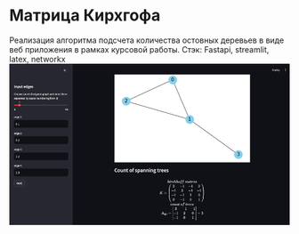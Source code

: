 # Матрица Кирхгофа
Реализация алгоритма подсчета количества остовных деревьев в виде веб приложения в рамках курсовой работы.
Стэк: Fastapi, streamlit, latex, networkx
<img width="715" alt="screen" src="https://github.com/Vesoore/cw_kirchoff/blob/main/Picture%201.png">
